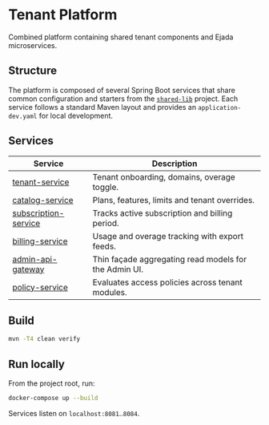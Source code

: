 # Tenant Platform

Combined platform containing shared tenant components and Ejada microservices.

## Structure

The platform is composed of several Spring Boot services that share common
configuration and starters from the [`shared-lib`](../shared-lib) project.
Each service follows a standard Maven layout and provides an
`application-dev.yaml` for local development.

## Services
| Service | Description |
|---------|-------------|
| [tenant-service](tenant-service/README.md) | Tenant onboarding, domains, overage toggle. |
| [catalog-service](catalog-service/README.md) | Plans, features, limits and tenant overrides. |
| [subscription-service](subscription-service/README.md) | Tracks active subscription and billing period. |
| [billing-service](billing-service/README.md) | Usage and overage tracking with export feeds. |
| [admin-api-gateway](tenant-api/README.md) | Thin façade aggregating read models for the Admin UI. |
| [policy-service](policy-service/README.md) | Evaluates access policies across tenant modules. |

## Build
```bash
mvn -T4 clean verify
```

## Run locally
From the project root, run:
```bash
docker-compose up --build
```
Services listen on `localhost:8081`..`8084`.

